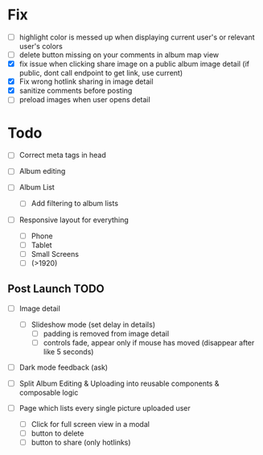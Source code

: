 # Fix

- [ ] highlight color is messed up when displaying current user's or relevant user's colors
- [ ] delete button missing on your comments in album map view
- [x] fix issue when clicking share image on a public album image detail (if public, dont call endpoint to get link, use current)
- [x] Fix wrong hotlink sharing in image detail
- [x] sanitize comments before posting
- [ ] preload images when user opens detail

# Todo

- [ ] Correct meta tags in head

- [ ] Album editing

- [ ] Album List

  - [ ] Add filtering to album lists

- [ ] Responsive layout for everything
  - [ ] Phone
  - [ ] Tablet
  - [ ] Small Screens
  - [ ] (>1920)

## Post Launch TODO

- [ ] Image detail

  - [ ] Slideshow mode (set delay in details)
    - [ ] padding is removed from image detail
    - [ ] controls fade, appear only if mouse has moved (disappear after like 5 seconds)

- [ ] Dark mode feedback (ask)

- [ ] Split Album Editing & Uploading into reusable components & composable logic

- [ ] Page which lists every single picture uploaded user
  - [ ] Click for full screen view in a modal
  - [ ] button to delete
  - [ ] button to share (only hotlinks)
